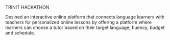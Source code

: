 TRINIT HACKATHON

Desined an interactive online platform that connects language learners with teachers for personalized online lessons by offering a platform where learners can choose a
tutor based on their target language, fluency, budget and schedule.
